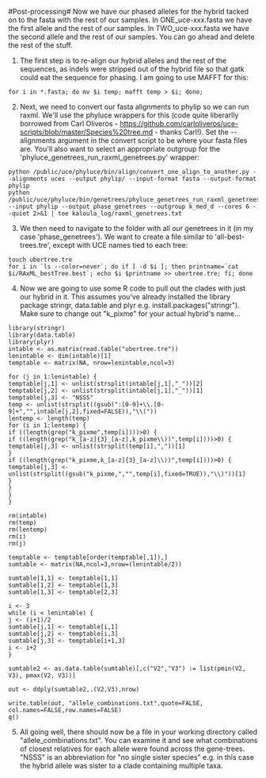 #Post-processing#
Now we have our phased alleles for the hybrid tacked on to the fasta with the rest of our samples. In ONE_uce-xxx.fasta we have the first allele and the rest of our samples. In TWO_uce-xxx.fasta we have the second allele and the rest of our samples. You can go ahead and delete the rest of the stuff.

1) The first step is to re-align our hybrid alleles and the rest of the sequences, as indels were stripped out of the hybrid file so that gatk could eat the sequence for phasing. I am going to use MAFFT for this:
```
for i in *.fasta; do mv $i temp; mafft temp > $i; done;
```

2) Next, we need to convert our fasta alignments to phylip so we can run raxml. We'll use the phyluce wrappers for this (code quite liberarlly borrowed from Carl Oliveros - https://github.com/carloliveros/uce-scripts/blob/master/Species%20tree.md - thanks Carl!). Set the --alignments argument in the convert script to be where your fasta files are. You'll also want to select an appropriate outgroup for the 'phyluce_genetrees_run_raxml_genetrees.py' wrapper:
```
python /public/uce/phyluce/bin/align/convert_one_align_to_another.py --alignments uces --output phylip/ --input-format fasta --output-format phylip
python /public/uce/phyluce/bin/genetrees/phyluce_genetrees_run_raxml_genetrees.py --input phylip --output phase_genetrees --outgroup k_med_d --cores 6 --quiet 2>&1 | tee kaloula_log/raxml_genetrees.txt
```

3) We then need to navigate to the folder with all our genetrees in it (in my case 'phase_genetrees'). We want to create a file similar to 'all-best-trees.tre', except with UCE names tied to each tree:
```
touch ubertree.tre
for i in `ls --color=never`; do if [ -d $i ]; then printname=`cat $i/RAxML_bestTree.best`; echo $i $printname >> ubertree.tre; fi; done 
```

4) Now we are going to use some R code to pull out the clades with just our hybrid in it. This assumes you've already installed the library package stringr, data.table and plyr e.g. install.packages("stringr"). Make sure to change out "k_pixme" for your actual hybrid's name...
```
library(stringr)
library(data.table)
library(plyr)
intable <- as.matrix(read.table("ubertree.tre"))
lenintable <- dim(intable)[1]
temptable <- matrix(NA, nrow=lenintable,ncol=3)

for (j in 1:lenintable) {
temptable[j,1] <- unlist(strsplit(intable[j,1],"_"))[2]
temptable[j,2] <- unlist(strsplit(intable[j,1],"_"))[1]
temptable[j,3] <- "NSSS"
temp <- unlist(strsplit((gsub(":[0-9]+\\.[0-9]+","",intable[j,2],fixed=FALSE)),"\\("))
lentemp <- length(temp)
for (i in 1:lentemp) {
if ((length(grep("k_pixme",temp[i])))>0) {
if ((length(grep("k_[a-z]{3}_[a-z],k_pixme\\))",temp[i])))>0) {
temptable[j,3] <- unlist(strsplit(temp[i],","))[1]
}
if ((length(grep("k_pixme,k_[a-z]{3}_[a-z]\\))",temp[i])))>0) {
temptable[j,3] <- unlist(strsplit((gsub("k_pixme,","",temp[i],fixed=TRUE)),"\\)"))[1]
}
}
}
}

rm(intable)
rm(temp)
rm(lentemp)
rm(i)
rm(j)

temptable <- temptable[order(temptable[,1]),]
sumtable <- matrix(NA,ncol=3,nrow=(lenintable/2))

sumtable[1,1] <- temptable[1,1]
sumtable[1,2] <- temptable[1,3]
sumtable[1,3] <- temptable[2,3]

i <- 3
while (i < lenintable) {
j <- (i+1)/2
sumtable[j,1] <- temptable[i,1]
sumtable[j,2] <- temptable[i,3]
sumtable[j,3] <- temptable[i+1,3]
i <- i+2
}

sumtable2 <- as.data.table(sumtable)[,c("V2","V3") := list(pmin(V2, V3), pmax(V2, V3))]

out <- ddply(sumtable2,.(V2,V3),nrow)

write.table(out, "allele_combinations.txt",quote=FALSE, col.names=FALSE,row.names=FALSE)
q()
```

5) All going well, there should now be a file in your working directory called "allele_combinations.txt". You can examine it and see what combinations of closest relatives for each allele were found across the gene-trees. "NSSS" is an abbreviation for "no single sister species" e.g. in this case the hybrid allele was sister to a clade containing multiple taxa.




